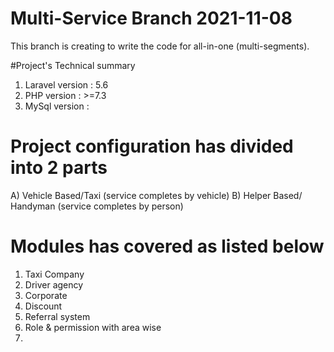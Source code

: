 # Multi-Service Branch 2021-11-08

This branch is creating to write the code for all-in-one (multi-segments).

#Project's Technical summary

1) Laravel version : 5.6
2) PHP version : >=7.3
3) MySql version : 


# Project configuration has divided into 2 parts
  A) Vehicle Based/Taxi  (service completes by vehicle)
  B) Helper Based/ Handyman (service completes by person)
  
  
  
# Modules has covered as listed below
1) Taxi Company
2) Driver agency
3) Corporate
4) Discount
5) Referral system
6) Role & permission with area wise
7)  


 

